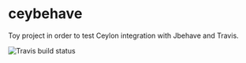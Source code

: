 # ceybehave

Toy project in order to test Ceylon integration with Jbehave and Travis.


![Travis build status](https://travis-ci.org/someth2say/ceybehave.svg?branch=master "Travis build status")
